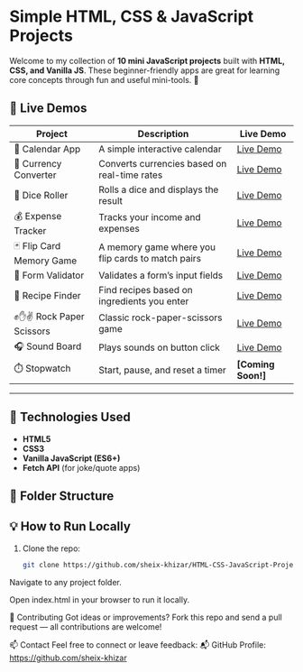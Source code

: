# Simple HTML, CSS & JavaScript Projects

Welcome to my collection of **10 mini JavaScript projects** built with **HTML, CSS, and Vanilla JS**. These beginner-friendly apps are great for learning core concepts through fun and useful mini-tools. 🎯

## 🔗 Live Demos

| Project                        | Description                                      | Live Demo |
|---------------------------------|--------------------------------------------------|-----------|
| 📅 Calendar App                | A simple interactive calendar                   | [Live Demo](https://calendar-app-indol-gamma.vercel.app/) |
| 💱 Currency Converter          | Converts currencies based on real-time rates     | [Live Demo](https://currency-converter-xi-orcin.vercel.app/) |
| 🎲 Dice Roller                 | Rolls a dice and displays the result            | [Live Demo](https://dice-roller-green-tau.vercel.app/) |
| 💰 Expense Tracker             | Tracks your income and expenses                 | [Live Demo](https://expense-tracker-tau-woad.vercel.app/) |
| 🃏 Flip Card Memory Game       | A memory game where you flip cards to match pairs| [Live Demo](https://flip-card-memory-game-sigma.vercel.app/) |
| 📝 Form Validator              | Validates a form’s input fields                 | [Live Demo](https://form-validator-ashen.vercel.app/) |
| 🍲 Recipe Finder               | Find recipes based on ingredients you enter     | [Live Demo](https://recipe-finder-two-coral.vercel.app/) |
| ✊✋✌️ Rock Paper Scissors      | Classic rock-paper-scissors game                | [Live Demo](https://rock-paper-scissors-beryl-one-85.vercel.app/) |
| 🎧 Sound Board                 | Plays sounds on button click                    | [Live Demo](https://sound-board-swart.vercel.app/) |
| ⏱️ Stopwatch                   | Start, pause, and reset a timer                 | **[Coming Soon!]** |

---

## 🧰 Technologies Used

- **HTML5**
- **CSS3**
- **Vanilla JavaScript (ES6+)**
- **Fetch API** (for joke/quote apps)

## 📁 Folder Structure



## 💡 How to Run Locally

1. Clone the repo:
   ```bash
   git clone https://github.com/sheix-khizar/HTML-CSS-JavaScript-Projects-2.git

Navigate to any project folder.

Open index.html in your browser to run it locally.

🤝 Contributing
Got ideas or improvements?
Fork this repo and send a pull request — all contributions are welcome!

📫 Contact
Feel free to connect or leave feedback:
📬 GitHub Profile: https://github.com/sheix-khizar

